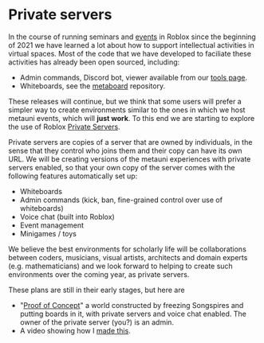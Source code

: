 # Private servers

In the course of running seminars and [events](https://metauni.org/posts/events/events) in Roblox since the beginning of 2021 we have learned a lot about how to support intellectual activities in virtual spaces. Most of the code that we have developed to faciliate these activities has already been open sourced, including:

* Admin commands, Discord bot, viewer available from our [tools page](https://metauni.org/posts/make-your-own/tools).
* Whiteboards, see the [metaboard](https://github.com/metauni/metaboard) repository.

These releases will continue, but we think that some users will prefer a simpler way to create environments similar to the ones in which we host metauni events, which will **just work**. To this end we are starting to explore the use of Roblox [Private Servers](https://en.help.roblox.com/hc/en-us/articles/205345050-How-do-I-Purchase-and-Configure-Private-VIP-Servers-).

Private servers are copies of a server that are owned by individuals, in the sense that they control who joins them and their copy can have its own URL. We will be creating versions of the metauni experiences with private servers enabled, so that your own copy of the server comes with the following features automatically set up:

- Whiteboards
- Admin commands (kick, ban, fine-grained control over use of whiteboards)
- Voice chat (built into Roblox)
- Event management
- Minigames / toys

We believe the best environments for scholarly life will be collaborations between coders, musicians, visual artists, architects and domain experts (e.g. mathematicians) and we look forward to helping to create such environments over the coming year, as private servers.

These plans are still in their early stages, but here are

- "[Proof of Concept](https://www.roblox.com/games/8276085305/Proof-of-Concept)" a world constructed by freezing Songspires and putting boards in it, with private servers and voice chat enabled. The owner of the private server (you?) is an admin.
- A video showing how I [made this](https://youtu.be/pB44fI0lKso).

